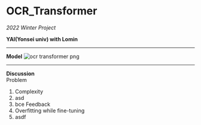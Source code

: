 # OCR_Transformer

*2022 Winter Project*    

**YAI(Yonsei univ) with Lomin**    


---
**Model**
![ocr transformer png](https://user-images.githubusercontent.com/92682815/167998135-0fa321bc-9198-4aef-b961-eb6cdebadaf6.jpg)


---
**Discussion**  
Problem
  1. Complexity
  2. asd
  3. bce
Feedback
  1. Overfitting while fine-tuning
  2. asdf
